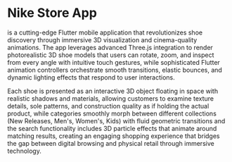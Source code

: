 # Nike Store App

is a cutting-edge Flutter mobile application that revolutionizes shoe discovery through immersive 3D visualization and cinema-quality animations. The app leverages advanced Three.js integration to render photorealistic 3D shoe models that users can rotate, zoom, and inspect from every angle with intuitive touch gestures, while sophisticated Flutter animation controllers orchestrate smooth transitions, elastic bounces, and dynamic lighting effects that respond to user interactions.

Each shoe is presented as an interactive 3D object floating in space with realistic shadows and materials, allowing customers to examine texture details, sole patterns, and construction quality as if holding the actual product, while categories smoothly morph between different collections (New Releases, Men's, Women's, Kids) with fluid geometric transitions and the search functionality includes 3D particle effects that animate around matching results, creating an engaging shopping experience that bridges the gap between digital browsing and physical retail through immersive technology.
